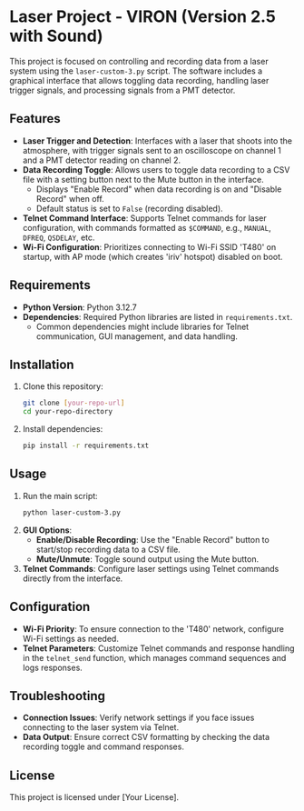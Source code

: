 
# Laser Project - VIRON (Version 2.5 with Sound)

This project is focused on controlling and recording data from a laser system using the `laser-custom-3.py` script. The software includes a graphical interface that allows toggling data recording, handling laser trigger signals, and processing signals from a PMT detector.

## Features

- **Laser Trigger and Detection**: Interfaces with a laser that shoots into the atmosphere, with trigger signals sent to an oscilloscope on channel 1 and a PMT detector reading on channel 2.
- **Data Recording Toggle**: Allows users to toggle data recording to a CSV file with a setting button next to the Mute button in the interface.
  - Displays "Enable Record" when data recording is on and "Disable Record" when off.
  - Default status is set to `False` (recording disabled).
- **Telnet Command Interface**: Supports Telnet commands for laser configuration, with commands formatted as `$COMMAND`, e.g., `MANUAL`, `DFREQ`, `QSDELAY`, etc.
- **Wi-Fi Configuration**: Prioritizes connecting to Wi-Fi SSID 'T480' on startup, with AP mode (which creates 'iriv' hotspot) disabled on boot.

## Requirements

- **Python Version**: Python 3.12.7
- **Dependencies**: Required Python libraries are listed in `requirements.txt`.
  - Common dependencies might include libraries for Telnet communication, GUI management, and data handling.

## Installation

1. Clone this repository:
   ```bash
   git clone [your-repo-url]
   cd your-repo-directory
   ```
2. Install dependencies:
   ```bash
   pip install -r requirements.txt
   ```

## Usage

1. Run the main script:
   ```bash
   python laser-custom-3.py
   ```
2. **GUI Options**:
   - **Enable/Disable Recording**: Use the "Enable Record" button to start/stop recording data to a CSV file.
   - **Mute/Unmute**: Toggle sound output using the Mute button.
3. **Telnet Commands**: Configure laser settings using Telnet commands directly from the interface.

## Configuration

- **Wi-Fi Priority**: To ensure connection to the 'T480' network, configure Wi-Fi settings as needed.
- **Telnet Parameters**: Customize Telnet commands and response handling in the `telnet_send` function, which manages command sequences and logs responses.

## Troubleshooting

- **Connection Issues**: Verify network settings if you face issues connecting to the laser system via Telnet.
- **Data Output**: Ensure correct CSV formatting by checking the data recording toggle and command responses.
  
## License

This project is licensed under [Your License].
